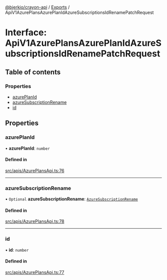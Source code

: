 [@bjerkio/crayon-api](../README.md) / [Exports](../modules.md) / ApiV1AzurePlansAzurePlanIdAzureSubscriptionsIdRenamePatchRequest

# Interface: ApiV1AzurePlansAzurePlanIdAzureSubscriptionsIdRenamePatchRequest

## Table of contents

### Properties

- [azurePlanId](ApiV1AzurePlansAzurePlanIdAzureSubscriptionsIdRenamePatchRequest.md#azureplanid)
- [azureSubscriptionRename](ApiV1AzurePlansAzurePlanIdAzureSubscriptionsIdRenamePatchRequest.md#azuresubscriptionrename)
- [id](ApiV1AzurePlansAzurePlanIdAzureSubscriptionsIdRenamePatchRequest.md#id)

## Properties

### azurePlanId

• **azurePlanId**: `number`

#### Defined in

[src/apis/AzurePlansApi.ts:76](https://github.com/bjerkio/crayon-api-js/blob/22cd66d/src/apis/AzurePlansApi.ts#L76)

___

### azureSubscriptionRename

• `Optional` **azureSubscriptionRename**: [`AzureSubscriptionRename`](AzureSubscriptionRename.md)

#### Defined in

[src/apis/AzurePlansApi.ts:78](https://github.com/bjerkio/crayon-api-js/blob/22cd66d/src/apis/AzurePlansApi.ts#L78)

___

### id

• **id**: `number`

#### Defined in

[src/apis/AzurePlansApi.ts:77](https://github.com/bjerkio/crayon-api-js/blob/22cd66d/src/apis/AzurePlansApi.ts#L77)
